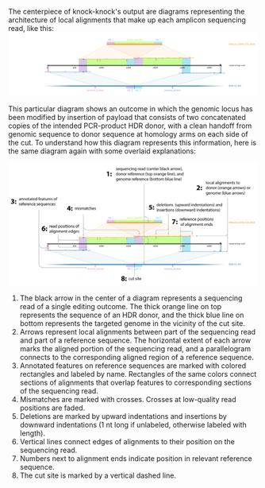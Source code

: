 The centerpiece of knock-knock's output are diagrams representing the architecture of local alignments that make up each amplicon sequencing read, like this:
![](legend_v2_unannotated.png)

This particular diagram shows an outcome in which the genomic locus has been modified by insertion of payload that consists of two concatenated copies of the intended PCR-product HDR donor, with a clean handoff from genomic sequence to donor sequence at homology arms on each side of the cut. To understand how this diagram represents this information, here is the same diagram again with some overlaid explanations:

![](legend_v2_annotated.png)

1. The black arrow in the center of a diagram represents a sequencing read of a single editing outcome. The thick orange line on top represents the sequence of an HDR donor,  and the thick blue line on bottom represents the targeted genome in the vicinity of the cut site.
1. Arrows represent local alignments between part of the sequencing read and part of a reference sequence. The horizontal extent of each arrow marks the aligned portion of the sequencing read, and a parallelogram connects to the corresponding aligned region of a reference sequence.
1. Annotated features on reference sequences are marked with colored rectangles and labeled by name. Rectangles of the same colors connect sections of alignments that overlap features to corresponding sections of the sequencing read.
1. Mismatches are marked with crosses. Crosses at low-quality read positions are faded.
1. Deletions are marked by upward indentations and insertions by downward indentations (1 nt long if unlabeled, otherwise labeled with length).
1. Vertical lines connect edges of alignments to their position on the sequencing read.
1.  Numbers next to alignment ends indicate position in relevant reference sequence.
1. The cut site is marked by a vertical dashed line.